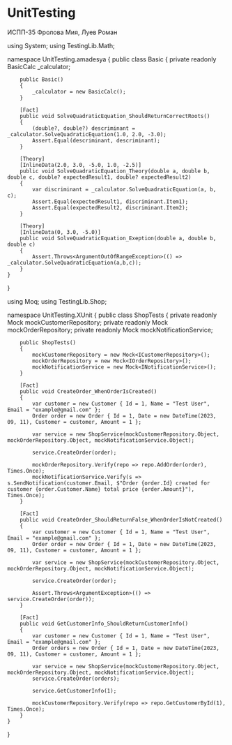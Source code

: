 # UnitTesting

ИСПП-35
Фролова Мия, Луев Роман 

using System;
using TestingLib.Math;

namespace UnitTesting.amadesya
{
    public class Basic
    {
        private readonly BasicCalc _calculator;

        public Basic()
        {
            _calculator = new BasicCalc();
        }

        [Fact]
        public void SolveQuadraticEquation_ShouldReturnCorrectRoots()
        {
            (double?, double?) descriminant = _calculator.SolveQuadraticEquation(1.0, 2.0, -3.0);
            Assert.Equal(descriminant, descriminant);
        }

        [Theory]
        [InlineData(2.0, 3.0, -5.0, 1.0, -2.5)]
        public void SolveQuadraticEquation_Theory(double a, double b, double c, double? expectedResult1, double? expectedResult2)
        {
            var discriminant = _calculator.SolveQuadraticEquation(a, b, c);
            Assert.Equal(expectedResult1, discriminant.Item1);
            Assert.Equal(expectedResult2, discriminant.Item2);
        }

        [Theory]
        [InlineData(0, 3.0, -5.0)]
        public void SolveQuadraticEquation_Exeption(double a, double b, double c)
        {
            Assert.Throws<ArgumentOutOfRangeException>(() => _calculator.SolveQuadraticEquation(a,b,c));
        }
    }
}


using Moq;
using TestingLib.Shop;

namespace UnitTesting.XUnit
{
    public class ShopTests
    {
        private readonly Mock<ICustomerRepository> mockCustomerRepository;
        private readonly Mock<IOrderRepository> mockOrderRepository;
        private readonly Mock<INotificationService> mockNotificationService;

        public ShopTests()
        {
            mockCustomerRepository = new Mock<ICustomerRepository>();
            mockOrderRepository = new Mock<IOrderRepository>();
            mockNotificationService = new Mock<INotificationService>();
        }

        [Fact]
        public void CreateOrder_WhenOrderIsCreated()
        {
            var customer = new Customer { Id = 1, Name = "Test User", Email = "example@gmail.com" };
            Order order = new Order { Id = 1, Date = new DateTime(2023, 09, 11), Customer = customer, Amount = 1 };

            var service = new ShopService(mockCustomerRepository.Object, mockOrderRepository.Object, mockNotificationService.Object);

            service.CreateOrder(order);

            mockOrderRepository.Verify(repo => repo.AddOrder(order), Times.Once);
            mockNotificationService.Verify(s => s.SendNotification(customer.Email, $"Order {order.Id} created for customer {order.Customer.Name} total price {order.Amount}"), Times.Once);
        }

        [Fact]
        public void CreateOrder_ShouldReturnFalse_WhenOrderIsNotCreated()
        {
            var customer = new Customer { Id = 1, Name = "Test User", Email = "example@gmail.com" };
            Order order = new Order { Id = 1, Date = new DateTime(2023, 09, 11), Customer = customer, Amount = 1 };

            var service = new ShopService(mockCustomerRepository.Object, mockOrderRepository.Object, mockNotificationService.Object);

            service.CreateOrder(order);

            Assert.Throws<ArgumentException>(() => service.CreateOrder(order));
        }

        [Fact]
        public void GetCustomerInfo_ShouldReturnCustomerInfo()
        {
            var customer = new Customer { Id = 1, Name = "Test User", Email = "example@gmail.com" };
            Order orders = new Order { Id = 1, Date = new DateTime(2023, 09, 11), Customer = customer, Amount = 1 };

            var service = new ShopService(mockCustomerRepository.Object, mockOrderRepository.Object, mockNotificationService.Object);
            service.CreateOrder(orders);

            service.GetCustomerInfo(1);

            mockCustomerRepository.Verify(repo => repo.GetCustomerById(1), Times.Once);
        }
    }
}


